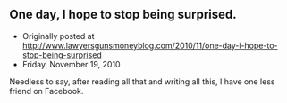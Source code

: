 ## One day, I hope to stop being surprised.

 * Originally posted at http://www.lawyersgunsmoneyblog.com/2010/11/one-day-i-hope-to-stop-being-surprised
 * Friday, November 19, 2010

Needless to say, after reading all that and writing all this, I have one less friend on Facebook.